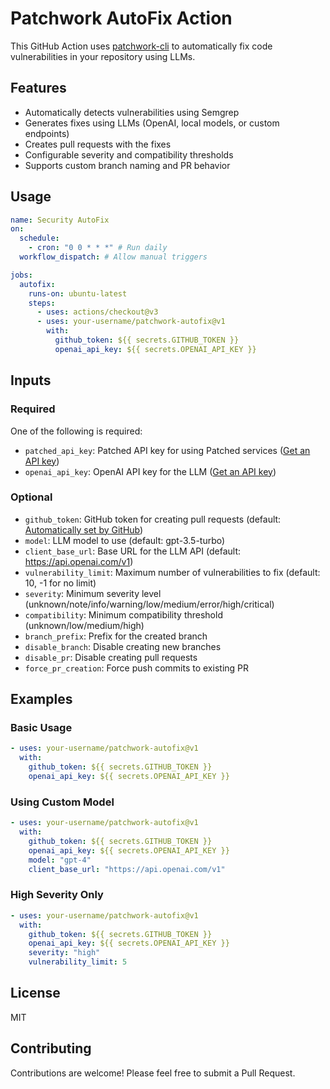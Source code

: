 # Patchwork AutoFix Action

This GitHub Action uses [patchwork-cli](https://docs.patched.codes/patchwork/quickstart) to automatically fix code vulnerabilities in your repository using LLMs.

## Features

- Automatically detects vulnerabilities using Semgrep
- Generates fixes using LLMs (OpenAI, local models, or custom endpoints)
- Creates pull requests with the fixes
- Configurable severity and compatibility thresholds
- Supports custom branch naming and PR behavior

## Usage

```yaml
name: Security AutoFix
on:
  schedule:
    - cron: "0 0 * * *" # Run daily
  workflow_dispatch: # Allow manual triggers

jobs:
  autofix:
    runs-on: ubuntu-latest
    steps:
      - uses: actions/checkout@v3
      - uses: your-username/patchwork-autofix@v1
        with:
          github_token: ${{ secrets.GITHUB_TOKEN }}
          openai_api_key: ${{ secrets.OPENAI_API_KEY }}
```

## Inputs

### Required

One of the following is required:

- `patched_api_key`: Patched API key for using Patched services ([Get an API key](https://app.patched.codes/api-keys))
- `openai_api_key`: OpenAI API key for the LLM ([Get an API key](https://platform.openai.com/account/api-keys))

### Optional

- `github_token`: GitHub token for creating pull requests (default: [Automatically set by GitHub](https://docs.github.com/en/actions/security-for-github-actions/security-guides/automatic-token-authentication))
- `model`: LLM model to use (default: gpt-3.5-turbo)
- `client_base_url`: Base URL for the LLM API (default: https://api.openai.com/v1)
- `vulnerability_limit`: Maximum number of vulnerabilities to fix (default: 10, -1 for no limit)
- `severity`: Minimum severity level (unknown/note/info/warning/low/medium/error/high/critical)
- `compatibility`: Minimum compatibility threshold (unknown/low/medium/high)
- `branch_prefix`: Prefix for the created branch
- `disable_branch`: Disable creating new branches
- `disable_pr`: Disable creating pull requests
- `force_pr_creation`: Force push commits to existing PR

## Examples

### Basic Usage

```yaml
- uses: your-username/patchwork-autofix@v1
  with:
    github_token: ${{ secrets.GITHUB_TOKEN }}
    openai_api_key: ${{ secrets.OPENAI_API_KEY }}
```

### Using Custom Model

```yaml
- uses: your-username/patchwork-autofix@v1
  with:
    github_token: ${{ secrets.GITHUB_TOKEN }}
    openai_api_key: ${{ secrets.OPENAI_API_KEY }}
    model: "gpt-4"
    client_base_url: "https://api.openai.com/v1"
```

### High Severity Only

```yaml
- uses: your-username/patchwork-autofix@v1
  with:
    github_token: ${{ secrets.GITHUB_TOKEN }}
    openai_api_key: ${{ secrets.OPENAI_API_KEY }}
    severity: "high"
    vulnerability_limit: 5
```

## License

MIT

## Contributing

Contributions are welcome! Please feel free to submit a Pull Request.
